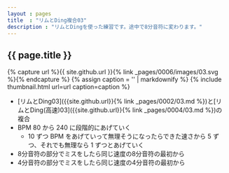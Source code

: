 ```yaml
---
layout : pages
title  : "リムとDing複合03"
description : "リムとDingを使った練習です。途中で8分音符に変わります。"
---
```


## {{ page.title }}

{% capture url %}{{ site.github.url }}{% link _pages/0006/images/03.svg %}{% endcapture %}
{% assign caption = '' | markdownify %}
{% include thumbnail.html url=url caption=caption %}

* [リムとDing03]({{site.github.url}}{% link _pages/0002/03.md %})と[リムとDing(高速)03]({{site.github.url}}{% link _pages/0004/03.md %})の複合
* BPM 80 から 240 に段階的にあげていく
  * 10 ずつ BPM をあげていって無理そうになったらできた速さから 5 ずつ、それでも無理なら 1 ずつとあげていく
* 8分音符の部分でミスをしたら同じ速度の8分音符の最初から
* 4分音符の部分でミスをしたら同じ速度の4分音符の最初から